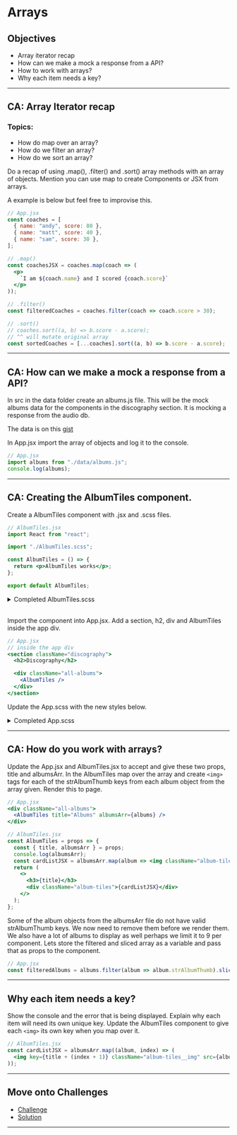# Arrays

## Objectives

- Array iterator recap
- How can we make a mock a response from a API?
- How to work with arrays?
- Why each item needs a key?

---

## CA: Array Iterator recap

### Topics:

- How do map over an array?
- How do we filter an array?
- How do we sort an array?

Do a recap of using .map(), .filter() and .sort() array methods with an array of objects. Mention you can use map to create Components or JSX from arrays.

A example is below but feel free to improvise this.

```jsx
// App.jsx
const coaches = [
  { name: "andy", score: 80 },
  { name: "matt", score: 40 },
  { name: "sam", score: 30 },
];

// .map()
const coachesJSX = coaches.map(coach => (
  <p>
    `I am ${coach.name} and I scored {coach.score}`
  </p>
));

// .filter()
const filteredCoaches = coaches.filter(coach => coach.score > 30);

// .sort()
// coaches.sort((a, b) => b.score - a.score);
// ^^ will mutate original array
const sortedCoaches = [...coaches].sort((a, b) => b.score - a.score);
```

---

## CA: How can we make a mock a response from a API?

In src in the data folder create an albums.js file. This will be the mock albums data for the components in the discography section. It is mocking a response from the audio db.

The data is on this [gist](https://gist.github.com/Charlie-robin/71222ddfbbd70e2de9e25097e2d0d665)

In App.jsx import the array of objects and log it to the console.

```jsx
// App.jsx
import albums from "./data/albums.js";
console.log(albums);
```

---

## CA: Creating the AlbumTiles component.

Create a AlbumTiles component with .jsx and .scss files.

```jsx
// AlbumTiles.jsx
import React from "react";

import "./AlbumTiles.scss";

const AlbumTiles = () => {
  return <p>AlbumTiles works</p>;
};

export default AlbumTiles;
```

<details>
<summary>Completed AlbumTiles.scss</summary>

```scss
// AlbumTiles.scss
@use "../../assets/sass/_variables.scss" as *;

.album-tiles {
  width: 100%;
  flex: 1;
  display: flex;
  overflow-x: auto;

  &__img {
    display: block;
    width: 200px;
    margin: 10px 20px;
    margin-left: 0;
    flex: auto;
    flex-shrink: 0;
    border-radius: 15px;
    box-shadow: 0px 10px 20px rgba($color-black, 0.25);
  }
}

@media (min-width: 992px) {
  .album-tiles {
    display: grid;
    grid-template-columns: repeat(3, 1fr);
    gap: 25px;
    margin-bottom: 20px;

    &__img {
      margin: 0;
      width: 100%;
    }
  }
}
```

</details>

<br/>

Import the component into App.jsx. Add a section, h2, div and AlbumTiles inside the app div.

```jsx
// App.jsx
// inside the app div
<section className="discography">
  <h2>Discography</h2>

  <div className="all-albums">
    <AlbumTiles />
  </div>
</section>
```

Update the App.scss with the new styles below.

<details>
<summary>Completed App.scss</summary>

```scss
// App.scss
@use "./assets/sass/_variables.scss" as *;

.app {
  color: $color-black;

  & > * {
    padding: 0 50px;
  }

  .greeting {
    text-align: center;

    &__heading {
      color: $color-black;
    }

    & > * {
      margin: 20px;
    }
  }

  .button-section {
    display: flex;
    margin: 20px auto;
    width: fit-content;

    & > * {
      margin: 0 10px;
    }
  }

  .discography {
    padding: 0;

    .all-albums {
      background-color: $color-primary;
      padding: 10px 50px 20px 50px;
    }

    & > * {
      padding: 0px 50px;
    }
  }
}

@media (min-width: 992px) {
  .app {
    max-width: 1200px;
    margin: 0 auto;
    display: grid;
    gap: 25px 100px;
    grid-template-columns: repeat(2, 1fr);
    grid-template-rows: min-content;

    .greeting {
      text-align: left;
      display: flex;
      grid-column: 1/ -1;

      &__img {
        height: 100px;
      }
    }

    .button-section {
      display: none;
    }

    .discover {
      grid-row: 3/4;
    }

    .discography {
      grid-row: 4/5;
      grid-column: 1/ -1;
      border-radius: 15px;
      display: grid;
      gap: 25px 100px;
      grid-template-columns: repeat(2, 1fr);

      .all-albums {
        border-radius: 15px;
        height: fit-content;
      }

      &__heading {
        grid-column: 1 / -1;
      }
    }
  }
}
```

</details>

---

## CA: How do you work with arrays?

Update the App.jsx and AlbumTiles.jsx to accept and give these two props, title and albumsArr.
In the AlbumTiles map over the array and create `<img>` tags for each of the strAlbumThumb keys from each album object from the array given. Render this to page.

```jsx
// App.jsx
<div className="all-albums">
  <AlbumTiles title="Albums" albumsArr={albums} />
</div>
```

```jsx
// AlbumTiles.jsx
const AlbumTiles = props => {
  const { title, albumsArr } = props;
  console.log(albumsArr);
  const cardListJSX = albumsArr.map(album => <img className="album-tiles__img" src={album.strAlbumThumb} alt={album.strAlbum}/>);
  return (
    <>
      <h3>{title}</h3>
      <div className="album-tiles">{cardListJSX}</div>
    </>
  );
};
```

Some of the album objects from the albumsArr file do not have valid strAlbumThumb keys. We now need to remove them before we render them. We also have a lot of albums to display as well perhaps we limit it to 9 per component. Lets store the filtered and sliced array as a variable and pass that as props to the component.

```jsx
// App.jsx
const filteredAlbums = albums.filter(album => album.strAlbumThumb).slice(0, 9);
```

---

## Why each item needs a key?

Show the console and the error that is being displayed. Explain why each item will need its own unique key. Update the AlbumTiles component to give each `<img>` its own key when you map over it.

```jsx
// AlbumTiles.jsx
const cardListJSX = albumsArr.map((album, index) => (
  <img key={title + (index + 1)} className="album-tiles__img" src={album.strAlbumThumb} alt={album.strAlbum}/>
));
```

---

## Move onto Challenges

- [Challenge](./challenge/challenge.md)
- [Solution](./challenge/solution.md)

---
